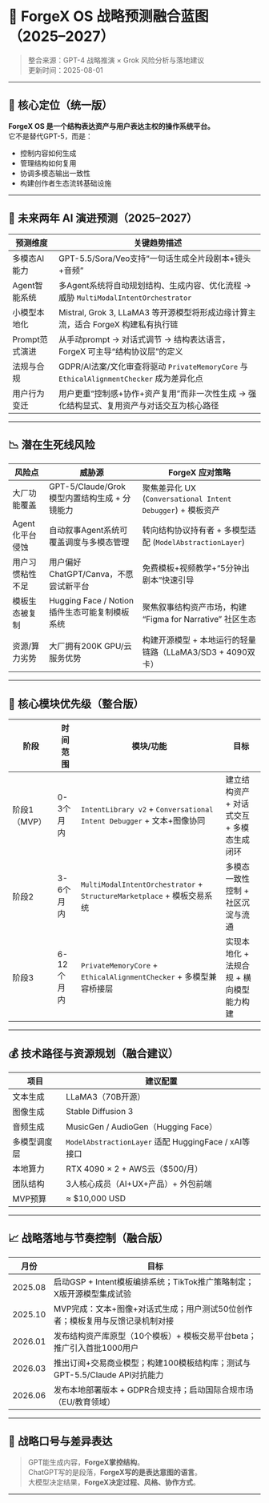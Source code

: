 
# 📘 ForgeX OS 战略预测融合蓝图（2025–2027）

> 整合来源：GPT-4 战略推演 × Grok 风险分析与落地建议  
> 更新时间：2025-08-01

---

## 🎯 核心定位（统一版）

**ForgeX OS 是一个结构表达资产与用户表达主权的操作系统平台。**  
它不是替代GPT-5，而是：
- 控制内容如何生成
- 管理结构如何复用
- 协调多模态输出一致性
- 构建创作者生态流转基础设施

---

## 🔮 未来两年 AI 演进预测（2025–2027）

| 预测维度         | 关键趋势描述                                                                 |
|------------------|----------------------------------------------------------------------------|
| 多模态AI能力        | GPT-5.5/Sora/Veo支持“一句话生成全片段剧本+镜头+音频”                                    |
| Agent智能系统      | 多Agent系统将自动规划结构、生成内容、优化流程 → 威胁 `MultiModalIntentOrchestrator`    |
| 小模型本地化        | Mistral, Grok 3, LLaMA3 等开源模型将形成边缘计算主流，适合 ForgeX 构建私有执行链                 |
| Prompt范式演进     | 从手动prompt → 对话式调节 → 结构表达语言，ForgeX 可主导“结构协议层”的定义                     |
| 法规与合规         | GDPR/AI法案/文化审查将驱动 `PrivateMemoryCore` 与 `EthicalAlignmentChecker` 成为差异化点 |
| 用户行为变迁       | 用户更重“控制感+协作+资产复用”而非一次性生成 → 强化结构显式、复用资产与对话交互为核心路径             |

---

## 📉 潜在生死线风险

| 风险点              | 威胁源                                                | ForgeX 应对策略                                    |
|---------------------|-----------------------------------------------------|--------------------------------------------------|
| 大厂功能覆盖           | GPT-5/Claude/Grok 模型内置结构生成 + 分镜能力                    | 聚焦差异化 UX (`Conversational Intent Debugger`) + 模板资产 |
| Agent 化平台侵蚀       | 自动叙事Agent系统可覆盖调度与多模态管理                         | 转向结构协议持有者 + 多模型适配 (`ModelAbstractionLayer`) |
| 用户习惯粘性不足        | 用户偏好 ChatGPT/Canva，不愿尝试新平台                          | 免费模板+视频教学+“5分钟出剧本”快速引导                        |
| 模板生态被复制         | Hugging Face / Notion 插件生态可能复制模板系统                      | 聚焦叙事结构资产市场，构建 “Figma for Narrative” 社区生态       |
| 资源/算力劣势         | 大厂拥有200K GPU/云服务优势                                 | 构建开源模型 + 本地运行的轻量链路（LLaMA3/SD3 + 4090双卡）       |

---

## 🧩 核心模块优先级（整合版）

| 阶段       | 时间范围     | 模块/功能                                  | 目标                                             |
|----------|------------|-----------------------------------------|------------------------------------------------|
| 阶段1（MVP） | 0-3个月内     | `IntentLibrary v2` + `Conversational Intent Debugger` + 文本+图像协同 | 建立结构资产 + 对话式交互 + 多模态生成闭环                          |
| 阶段2     | 3-6个月内     | `MultiModalIntentOrchestrator` + `StructureMarketplace` + 模板交易系统 | 多模态一致性控制 + 社区沉淀与流通                               |
| 阶段3     | 6-12个月内    | `PrivateMemoryCore` + `EthicalAlignmentChecker` + 多模型兼容桥接层 | 实现本地化 + 法规合规 + 横向模型能力构建                            |

---

## 💰 技术路径与资源规划（融合建议）

| 项目             | 建议配置                                         |
|------------------|----------------------------------------------|
| 文本生成           | LLaMA3（70B开源）                                |
| 图像生成           | Stable Diffusion 3                             |
| 音频生成           | MusicGen / AudioGen（Hugging Face）            |
| 多模型调度层         | `ModelAbstractionLayer` 适配 HuggingFace / xAI等接口 |
| 本地算力           | RTX 4090 × 2 + AWS云（$500/月）                  |
| 团队结构           | 3人核心成员（AI+UX+产品）+ 外包前端                  |
| MVP预算           | ≈ $10,000 USD                                 |

---

## 📈 战略落地与节奏控制（融合版）

| 月份     | 目标                                                         |
|--------|------------------------------------------------------------|
| 2025.08 | 启动GSP + Intent模板编排系统；TikTok推广策略制定；X版开源模型集成试验                |
| 2025.10 | MVP完成：文本+图像+对话式生成；用户测试50位创作者；模板复用与反馈记录机制对接              |
| 2026.01 | 发布结构资产库原型（10个模板）+ 模板交易平台beta；推广引入首批1000用户               |
| 2026.03 | 推出订阅+交易商业模型；构建100模板结构库；测试与GPT-5.5/Claude API对抗能力         |
| 2026.06 | 发布本地部署版本 + GDPR合规支持；启动国际合规市场（EU/教育领域）                        |

---

## 🎯 战略口号与差异表达

> GPT能生成内容，**ForgeX掌控结构**。  
> ChatGPT写的是段落，**ForgeX写的是表达意图的语言**。  
> 大模型决定结果，**ForgeX决定过程、风格、协作方式**。

---
